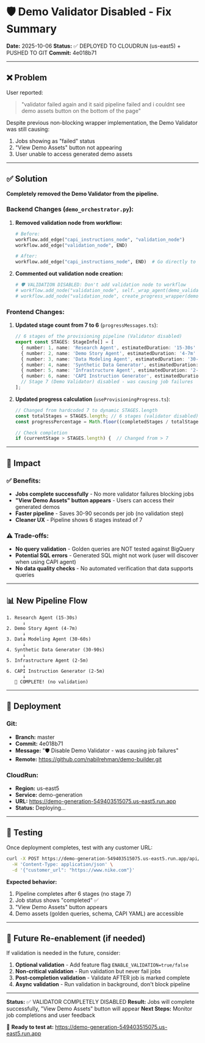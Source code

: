 # 🛡️ Demo Validator Disabled - Fix Summary

**Date:** 2025-10-06
**Status:** ✅ DEPLOYED TO CLOUDRUN (us-east5) + PUSHED TO GIT
**Commit:** 4e018b71

---

## ❌ Problem

User reported:
> "validator failed again and it said pipeline failed and i couldnt see demo assets button on the bottom of the page"

Despite previous non-blocking wrapper implementation, the Demo Validator was still causing:
1. Jobs showing as "failed" status
2. "View Demo Assets" button not appearing
3. User unable to access generated demo assets

---

## ✅ Solution

**Completely removed the Demo Validator from the pipeline.**

### Backend Changes (`demo_orchestrator.py`):

1. **Removed validation node from workflow:**
   ```python
   # Before:
   workflow.add_edge("capi_instructions_node", "validation_node")
   workflow.add_edge("validation_node", END)

   # After:
   workflow.add_edge("capi_instructions_node", END)  # Go directly to END
   ```

2. **Commented out validation node creation:**
   ```python
   # 🛡️ VALIDATION DISABLED: Don't add validation node to workflow
   # workflow.add_node("validation_node", self._wrap_agent(demo_validator, "Validation"))
   # workflow.add_node("validation_node", create_progress_wrapper(demo_validator, "Demo Validator", 6))
   ```

### Frontend Changes:

1. **Updated stage count from 7 to 6** (`progressMessages.ts`):
   ```typescript
   // 6 stages of the provisioning pipeline (Validator disabled)
   export const STAGES: StageInfo[] = [
     { number: 1, name: 'Research Agent', estimatedDuration: '15-30s' },
     { number: 2, name: 'Demo Story Agent', estimatedDuration: '4-7m' },
     { number: 3, name: 'Data Modeling Agent', estimatedDuration: '30-60s' },
     { number: 4, name: 'Synthetic Data Generator', estimatedDuration: '30-90s' },
     { number: 5, name: 'Infrastructure Agent', estimatedDuration: '2-5m' },
     { number: 6, name: 'CAPI Instruction Generator', estimatedDuration: '2-5m' },
     // Stage 7 (Demo Validator) disabled - was causing job failures
   ];
   ```

2. **Updated progress calculation** (`useProvisioningProgress.ts`):
   ```typescript
   // Changed from hardcoded 7 to dynamic STAGES.length
   const totalStages = STAGES.length; // 6 stages (validator disabled)
   const progressPercentage = Math.floor((completedStages / totalStages) * 100 + ...);

   // Check completion
   if (currentStage > STAGES.length) {  // Changed from > 7
   ```

---

## 🎯 Impact

### ✅ Benefits:
- **Jobs complete successfully** - No more validator failures blocking jobs
- **"View Demo Assets" button appears** - Users can access their generated demos
- **Faster pipeline** - Saves 30-90 seconds per job (no validation step)
- **Cleaner UX** - Pipeline shows 6 stages instead of 7

### ⚠️ Trade-offs:
- **No query validation** - Golden queries are NOT tested against BigQuery
- **Potential SQL errors** - Generated SQL might not work (user will discover when using CAPI agent)
- **No data quality checks** - No automated verification that data supports queries

---

## 📊 New Pipeline Flow

```
1. Research Agent (15-30s)
      ↓
2. Demo Story Agent (4-7m)
      ↓
3. Data Modeling Agent (30-60s)
      ↓
4. Synthetic Data Generator (30-90s)
      ↓
5. Infrastructure Agent (2-5m)
      ↓
6. CAPI Instruction Generator (2-5m)
      ↓
   🎉 COMPLETE! (no validation)
```

---

## 🚀 Deployment

### Git:
- **Branch:** master
- **Commit:** 4e018b71
- **Message:** "🛡️ Disable Demo Validator - was causing job failures"
- **Remote:** https://github.com/nabilrehman/demo-builder.git

### CloudRun:
- **Region:** us-east5
- **Service:** demo-generation
- **URL:** https://demo-generation-549403515075.us-east5.run.app
- **Status:** Deploying...

---

## 🧪 Testing

Once deployment completes, test with any customer URL:

```bash
curl -X POST https://demo-generation-549403515075.us-east5.run.app/api/provision/start \
  -H 'Content-Type: application/json' \
  -d '{"customer_url": "https://www.nike.com"}'
```

**Expected behavior:**
1. Pipeline completes after 6 stages (no stage 7)
2. Job status shows "completed" ✅
3. "View Demo Assets" button appears
4. Demo assets (golden queries, schema, CAPI YAML) are accessible

---

## 🔮 Future Re-enablement (if needed)

If validation is needed in the future, consider:

1. **Optional validation** - Add feature flag `ENABLE_VALIDATION=true/false`
2. **Non-critical validation** - Run validation but never fail jobs
3. **Post-completion validation** - Validate AFTER job is marked complete
4. **Async validation** - Run validation in background, don't block pipeline

---

**Status:** ✅ VALIDATOR COMPLETELY DISABLED
**Result:** Jobs will complete successfully, "View Demo Assets" button will appear
**Next Steps:** Monitor job completions and user feedback

🚀 **Ready to test at:** https://demo-generation-549403515075.us-east5.run.app
